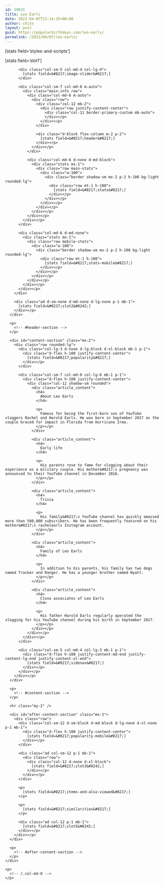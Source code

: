 ```yaml
---
id: 19631
title: Leo Earls
date: 2021-04-07T23:14:35+00:00
author: chito
layout: post
guid: https://popularbirthdays.com/leo-earls/
permalink: /2021/04/07/leo-earls/
---
```

<!--Content-->

<div class="main-content">
  [stats field=&#8217;styles-and-scripts&#8217;]</p> 
  
  <div class="row">
    <div class="col-12">
      <div id="header-section" class="mx-3 mb-2">
        <div class="row bg-light shadow awesome-bg py-3 rounded">
          <div class="ad col-sm-12 p-1 mb-1">
            [stats field=&#8217;slot1&#8242;]
          </div>
          
          <div class="col-sm-5 col-md-4 col-lg-4">
            [stats field=&#8217;image-slider&#8217;]
          </div>
          
          <div class="col-sm-7 col-md-8 m-auto">
            <div class="main-info row">
              <div class="col-md-6 m-auto">
                <div class="row">
                  <div class="col-12 mb-2">
                    <div class="row justify-content-center">
                      <div class="col-11 border-primary-custom mb-auto">
                      </div></p>
                    </div></p>
                  </div>
                  
                  <div class="d-block flex-column m-2 p-2">
                    [stats field=&#8217;header&#8217;]
                  </div></p>
                </div></p>
              </div>
              
              <div class="col-md-6 d-none d-md-block">
                <div class="stats mx-1">
                  <div class="row main-stats">
                    <div class="w-100">
                      <div class="border shadow-sm mx-2 p-2 h-100 bg-light rounded-lg">
                        <div class="row mt-1 h-100">
                          [stats field=&#8217;stats&#8217;]
                        </div></p>
                      </div></p>
                    </div></p>
                  </div></p>
                </div></p>
              </div></p>
            </div></p>
          </div>
          
          <div class="col-md-6 d-md-none">
            <div class="stats mx-1">
              <div class="row mobile-stats">
                <div class="w-100">
                  <div class="border shadow-sm mx-2 p-2 h-100 bg-light rounded-lg">
                    <div class="row mt-1 h-100">
                      [stats field=&#8217;stats-mobile&#8217;]
                    </div></p>
                  </div></p>
                </div></p>
              </div></p>
            </div></p>
          </div></p>
        </div>
        
        <div class="ad d-sm-none d-md-none d-lg-none p-1 mb-1">
          [stats field=&#8217;slot2&#8242;]
        </div></p>
      </div>
      
      <p>
        <!-- #header-section -->
      </p>
      
      <div id="content-section" class="mx-2">
        <div class="row rounded-lg">
          <div class="col-lg-3 d-none d-lg-block d-xl-block mb-1 p-1">
            <div class="d-flex h-100 justify-content-center">
              [stats field=&#8217;popularity&#8217;]
            </div></p>
          </div>
          
          <div class="col-sm-7 col-md-8 col-lg-6 mb-1 p-1">
            <div class="d-flex h-100 justify-content-center">
              <div class="col-12 shadow-sm rounded">
                <div class="article_content">
                  <h4>
                    About Leo Earls
                  </h4>
                  
                  <p>
                    Famous for being the first-born son of YouTube vloggers Rachel and Harold Earls. He was born in September 2017 as the couple braced for impact in Florida from Hurricane Irma. 
                  </p></p>
                </div>
                
                <div class="article_content">
                  <h4>
                    Early life
                  </h4>
                  
                  <p>
                    His parents rose to fame for vlogging about their experience as a military couple. His mother&#8217;s pregnancy was announced to their YouTube channel in December 2016. 
                  </p></p>
                </div>
                
                <div class="article_content">
                  <h4>
                    Trivia
                  </h4>
                  
                  <p>
                    His family&#8217;s YouTube channel has quickly amassed more than 500,000 subscribers. He has been frequently featured on his mother&#8217;s rachelearls Instagram account. 
                  </p></p>
                </div>
                
                <div class="article_content">
                  <h4>
                    Family of Leo Earls
                  </h4>
                  
                  <p>
                    In addition to his parents, his family has two dogs named Tracker and Ranger. He has a younger brother named Wyatt.
                  </p></p>
                </div>
                
                <div class="article_content">
                  <h4>
                    Close associates of Leo Earls
                  </h4>
                  
                  <p>
                    His father Harold Earls regularly operated the vlogging for his YouTube channel during his birth in September 2017. 
                  </p></p>
                </div></p>
              </div></p>
            </div></p>
          </div>
          
          <div class="col-sm-5 col-md-4 col-lg-3 mb-1 p-1">
            <div class="d-flex h-100 justify-content-md-end justify-content-lg-end justify-content-xl-end">
              [stats field=&#8217;sidenav&#8217;]
            </div></p>
          </div></p>
        </div></p>
      </div>
      
      <p>
        <!-- #content-section -->
      </p>
      
      <hr class="my-2" />
      
      <div id="after-content-section" class="mx-2">
        <div class="row">
          <div class="col-sm-12 d-sm-block d-md-block d-lg-none d-xl-none p-1 mb-1">
            <div class="d-flex h-100 justify-content-center">
              [stats field=&#8217;popularity-mobile&#8217;]
            </div></p>
          </div>
          
          <div class="ad col-sm-12 p-1 mb-1">
            <div class="row">
              <div class="col-12 d-none d-xl-block">
                [stats field=&#8217;slot3&#8242;]
              </div></p>
            </div></p>
          </div>
          
          <p>
            [stats field=&#8217;items-and-also-viewed&#8217;]
          </p>
          
          <p>
            [stats field=&#8217;similarities&#8217;]
          </p>
          
          <div class="ad col-12 p-1 mb-1">
            [stats field=&#8217;slot5&#8242;]
          </div></p>
        </div></p>
      </div>
      
      <p>
        <!-- #after-content-section -->
      </p>
    </div>
    
    <p>
      <!-- /.col-md-8 -->
    </p>
  </div>
</div>